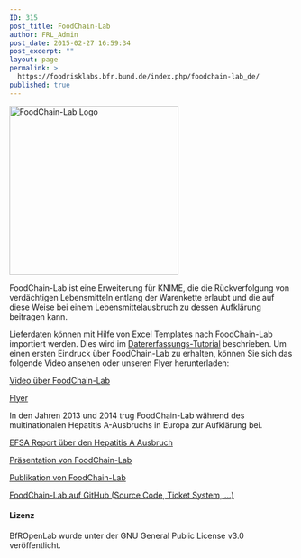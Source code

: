 ```yaml
---
ID: 315
post_title: FoodChain-Lab
author: FRL_Admin
post_date: 2015-02-27 16:59:34
post_excerpt: ""
layout: page
permalink: >
  https://foodrisklabs.bfr.bund.de/index.php/foodchain-lab_de/
published: true
---
```

<img class="aligncenter size-full wp-image-1254" src="https://foodrisklabs.bfr.bund.de/wp-content/uploads/2015/02/FoodChain-Lab-Logo.png" alt="FoodChain-Lab Logo" width="300" height="300" />

FoodChain-Lab ist eine Erweiterung für KNIME, die die Rückverfolgung von verdächtigen Lebensmitteln entlang der Warenkette erlaubt und die auf diese Weise bei einem Lebensmittelausbruch zu dessen Aufklärung beitragen kann.

Lieferdaten können mit Hilfe von Excel Templates nach FoodChain-Lab importiert werden. Dies wird im <a href="https://foodrisklabs.bfr.bund.de/index.php/erfassen-von-daten-in-foodchain-lab/">Datererfassungs-Tutorial</a> beschrieben. Um einen ersten Eindruck über FoodChain-Lab zu erhalten, können Sie sich das folgende Video ansehen oder unseren Flyer herunterladen:

<a href="https://github.com/SiLeBAT/BfROpenLabResources/raw/master/GitHubPages/videos/foodchain_lab_demo.mp4" target="_blank">Video über FoodChain-Lab</a>

<a href="https://github.com/SiLeBAT/BfROpenLabResources/raw/master/GitHubPages/videos/Flyer_FoodChain_Druck_v02.pdf" target="_blank">Flyer</a>

In den Jahren 2013 und 2014 trug FoodChain-Lab während des multinationalen Hepatitis A-Ausbruchs in Europa zur Aufklärung bei.

<a href="http://www.efsa.europa.eu/en/efsajournal/doc/3821.pdf" target="_blank">EFSA Report über den Hepatitis A Ausbruch</a>

<a href="https://foodrisklabs.bfr.bund.de/wp-content/uploads/2016/04/Warenketten_Symposium_20160219.pdf" target="_blank">Präsentation von FoodChain-Lab</a>

<a href="http://journals.plos.org/plosone/article?id=10.1371/journal.pone.0151977" target="_blank">Publikation von FoodChain-Lab</a>

<a href="https://github.com/SiLeBAT/BfROpenLab" target="_blank">FoodChain-Lab auf GitHub (Source Code, Ticket System, ...)</a>
<h4>Lizenz</h4>
BfROpenLab wurde unter der GNU General Public License v3.0 veröffentlicht.